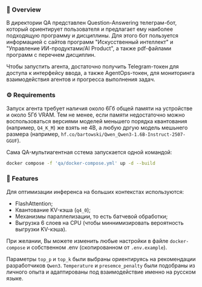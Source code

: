 ### 👀 Overview

В директории QA представлен Question-Answering телеграм-бот, который
ориентирует пользователя и предлагает ему наиболее подходящую программу
и дисциплины. Для этого бот пользуется информацией с сайтов программ
"Искусственный интеллект" и "Управление ИИ-продуктами/AI Product",
а также pdf-файлами программ с перечнем дисциплин.

Чтобы запустить агента, достаточно получить Telegram-токен для доступа
к интерфейсу ввода, а также AgentOps-токен, для мониторинга взаимодействия
агентов и прогресса выполнения задач.

### ⚙️ Requirements
Запуск агента требует наличия около 6Гб общей памяти на устройстве
и около 5Гб VRAM. Тем не менее, если памяти недостаточно можно
воспользоваться версиями моделей меньшего порядка квантования (например, `Q4_K_M`)
же взять не 4B, а любую дргую модель мешьнего размера (например,
`hf.co/bartowski/Qwen_Qwen3-1.6B-Instruct-2507-GGUF`).

Сама QA-мультиагентная сстема запускается одной командой:

```bash
docker compose -f 'qa/docker-compose.yml' up -d --build
```

### 🌟 Features

Для оптимизации инференса на больших контекстах используются:
* FlashAttention;
* Квантование KV-кэша (`q4_0`);
* Механизмы параллелизации, то есть батчевой обработки;
* Выгрузка 6 слоев на CPU (чтобы миннимизировать вероятность выгрузки KV-кэша).

При желании, Вы можете изменить любые настройки в файле `docker-compose`
и собственном .env (скопированном от `.env.example`).

Параметры `top_p` и `top_k` были выбраны ориентируясь на рекомендации разработчиков
`Qwen3`. `Temperature` и `presemce_penalty` были подобраны из личного опыта
и адаптированы под взаимодействие именно на русском языке.